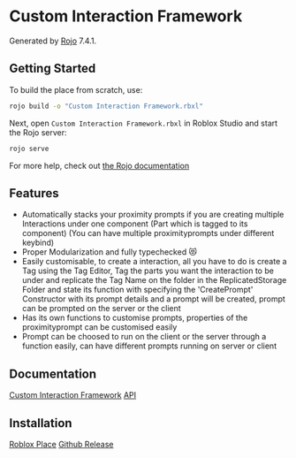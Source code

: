 # Custom Interaction Framework

Generated by [Rojo](https://github.com/rojo-rbx/rojo) 7.4.1.

## Getting Started

To build the place from scratch, use:

```bash
rojo build -o "Custom Interaction Framework.rbxl"
```

Next, open `Custom Interaction Framework.rbxl` in Roblox Studio and start the Rojo server:

```bash
rojo serve
```

For more help, check out [the Rojo documentation](https://rojo.space/docs)

## Features

- Automatically stacks your proximity prompts if you are creating multiple Interactions under one component (Part which is tagged to its component) (You can have multiple proximityprompts under different keybind)
- Proper Modularization and fully typechecked :heart_eyes_cat:﻿ 
- Easily customisable, to create a interaction, all you have to do is create a Tag using the Tag Editor, Tag the parts you want the interaction to be under and replicate the Tag Name on the folder in the ReplicatedStorage Folder and state its function with specifying the 'CreatePrompt' Constructor with its prompt details and a prompt will be created, prompt can be prompted on the server or the client
- Has its own functions to customise prompts, properties of the proximityprompt can be customised easily
- Prompt can be choosed to run on the client or the server through a function easily, can have different prompts running on server or client

## Documentation

[Custom Interaction Framework](https://bluwarerbx.github.io/bluware.github.io/)
[API](https://bluwarerbx.github.io/bluware.github.io/api/ProximityPromptManager)

## Installation

[Roblox Place](https://www.roblox.com/games/16957625098/Custom-Interaction-Framework)
[Github Release](https://github.com/bluwarerbx/custom-interaction-framework/releases/tag/Release)
